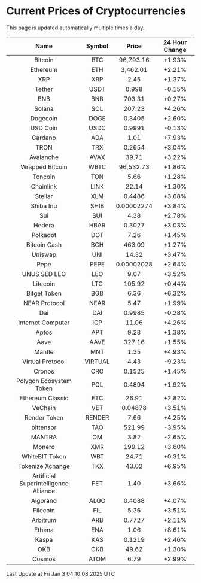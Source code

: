# Current Prices of Cryptocurrencies
This page is updated automatically multiple times a day.

| Name | Symbol | Price | 24 Hour Change |
| :---: |:---:| :---: | :---: |
| Bitcoin | BTC | 96,793.16 | +1.93% |
| Ethereum | ETH | 3,462.01 | +2.21% |
| XRP | XRP | 2.45 | +1.37% |
| Tether | USDT | 0.998 | -0.15% |
| BNB | BNB | 703.31 | +0.27% |
| Solana | SOL | 207.23 | +4.26% |
| Dogecoin | DOGE | 0.3405 | +2.60% |
| USD Coin | USDC | 0.9991 | -0.13% |
| Cardano | ADA | 1.01 | +7.93% |
| TRON | TRX | 0.2654 | +3.04% |
| Avalanche | AVAX | 39.71 | +3.22% |
| Wrapped Bitcoin | WBTC | 96,532.73 | +1.86% |
| Toncoin | TON | 5.66 | +1.28% |
| Chainlink | LINK | 22.14 | +1.30% |
| Stellar | XLM | 0.4486 | +3.68% |
| Shiba Inu | SHIB | 0.00002274 | +3.84% |
| Sui | SUI | 4.38 | +2.78% |
| Hedera | HBAR | 0.3027 | +3.03% |
| Polkadot | DOT | 7.26 | +1.45% |
| Bitcoin Cash | BCH | 463.09 | +1.27% |
| Uniswap | UNI | 14.32 | +3.47% |
| Pepe | PEPE | 0.00002028 | +2.64% |
| UNUS SED LEO | LEO | 9.07 | +3.52% |
| Litecoin | LTC | 105.92 | +0.44% |
| Bitget Token | BGB | 6.36 | +6.32% |
| NEAR Protocol | NEAR | 5.47 | +1.99% |
| Dai | DAI | 0.9985 | -0.28% |
| Internet Computer | ICP | 11.06 | +4.26% |
| Aptos | APT | 9.28 | +1.38% |
| Aave | AAVE | 327.16 | +1.55% |
| Mantle | MNT | 1.35 | +4.93% |
| Virtual Protocol | VIRTUAL | 4.43 | -9.23% |
| Cronos | CRO | 0.1525 | +1.45% |
| Polygon Ecosystem Token | POL | 0.4894 | +1.92% |
| Ethereum Classic | ETC | 26.91 | +2.82% |
| VeChain | VET | 0.04878 | +3.51% |
| Render Token | RENDER | 7.66 | +4.25% |
| bittensor | TAO | 521.99 | -3.95% |
| MANTRA | OM | 3.82 | -2.65% |
| Monero | XMR | 199.12 | +3.60% |
| WhiteBIT Token | WBT | 24.71 | +0.31% |
| Tokenize Xchange | TKX | 43.02 | +6.95% |
| Artificial Superintelligence Alliance | FET | 1.40 | +3.66% |
| Algorand | ALGO | 0.4088 | +4.07% |
| Filecoin | FIL | 5.36 | +3.51% |
| Arbitrum | ARB | 0.7727 | +2.11% |
| Ethena | ENA | 1.06 | +8.61% |
| Kaspa | KAS | 0.1219 | +2.46% |
| OKB | OKB | 49.62 | +1.30% |
| Cosmos | ATOM | 6.79 | +2.99% |

Last Update at Fri Jan  3 04:10:08 2025 UTC